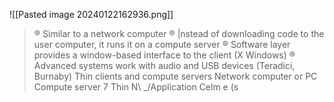 ![[Pasted image 20240122162936.png]]
> ® Similar to a network computer ® |nstead of downloading code to the user computer, it runs it on a compute server ® Software layer provides a window-based interface to the client (X Windows) ® Advanced systems work with audio and USB devices (Teradici, Burnaby) Thin clients and compute servers Network computer or PC Compute server 7 Thin N\ _/Application Celm e (s